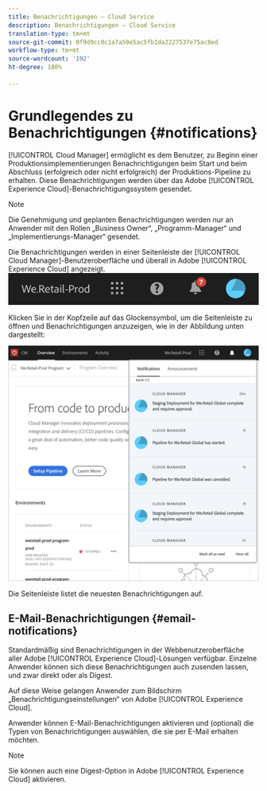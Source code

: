 ```yaml
---
title: Benachrichtigungen – Cloud Service
description: Benachrichtigungen – Cloud Service
translation-type: tm+mt
source-git-commit: 0f9d9cc0c1a7a50e5ac5fb1da2227537e75ac8ed
workflow-type: tm+mt
source-wordcount: '192'
ht-degree: 100%

---
```



# Grundlegendes zu Benachrichtigungen {#notifications}

[!UICONTROL Cloud Manager] ermöglicht es dem Benutzer, zu Beginn einer Produktionsimplementierungen Benachrichtigungen beim Start und beim Abschluss (erfolgreich oder nicht erfolgreich) der Produktions-Pipeline zu erhalten. Diese Benachrichtigungen werden über das Adobe [!UICONTROL Experience Cloud]-Benachrichtigungssystem gesendet.

>[!NOTE]
>
>Die Genehmigung und geplanten Benachrichtigungen werden nur an Anwender mit den Rollen „Business Owner“, „Programm-Manager“ und „Implementierungs-Manager“ gesendet.

Die Benachrichtigungen werden in einer Seitenleiste der [!UICONTROL Cloud Manager]-Benutzeroberfläche und überall in Adobe [!UICONTROL Experience Cloud] angezeigt. 
![](assets/notify-1.png)

Klicken Sie in der Kopfzeile auf das Glockensymbol, um die Seitenleiste zu öffnen und Benachrichtigungen anzuzeigen, wie in der Abbildung unten dargestellt:

![](assets/notify-2.png)

Die Seitenleiste listet die neuesten Benachrichtigungen auf.


## E-Mail-Benachrichtigungen {#email-notifications}

Standardmäßig sind Benachrichtigungen in der Webbenutzeroberfläche aller Adobe [!UICONTROL Experience Cloud]-Lösungen verfügbar. Einzelne Anwender können sich diese Benachrichtigungen auch zusenden lassen, und zwar direkt oder als Digest.

Auf diese Weise gelangen Anwender zum Bildschirm „Benachrichtigungseinstellungen“ von Adobe [!UICONTROL Experience Cloud].

Anwender können E-Mail-Benachrichtigungen aktivieren und (optional) die Typen von Benachrichtigungen auswählen, die sie per E-Mail erhalten möchten.

>[!NOTE]
>Sie können auch eine Digest-Option in Adobe [!UICONTROL Experience Cloud] aktivieren.
